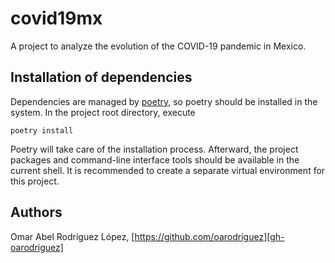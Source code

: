 # covid19mx

A project to analyze the evolution of the COVID-19 pandemic in Mexico.

## Installation of dependencies

Dependencies are managed by [poetry], so poetry should be installed in the system. In the project
root directory, execute

```shell
poetry install
```

Poetry will take care of the installation process. Afterward, the project packages and command-line
interface tools should be available in the current shell. It is recommended to create a separate
virtual environment for this project.

## Authors

Omar Abel Rodríguez López, [https://github.com/oarodriguez][gh-oarodriguez]

[gh-oarodriguez]: https://github.com/oarodriguez
[poetry]: https://python-poetry.org
